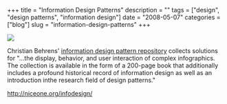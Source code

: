 +++
title = "Information Design Patterns"
description = ""
tags = ["design", "design patterns", "information design"]
date = "2008-05-07"
categories = ["blog"]
slug = "information-design-patterns"
+++



  <div class="notebook-screenshot"><a href="http://niceone.org/infodesign/"><img src="http://media.konigi.com/bluga/wt4821afabbaa37.jpg"/></a></div><p>Christian Behrens' <a href="http://www.niceone.org/infodesignpatterns/index.php5#/home.php5">information design pattern repository</a> collects solutions for "...the display, behavior, and user interaction of complex infographics. The collection is available in the form of a 200-page book that additionally includes a profound historical record of information design as well as an introduction inthe research field of design patterns."</p>
    
  <a href="http://niceone.org/infodesign/">http://niceone.org/infodesign/</a>
